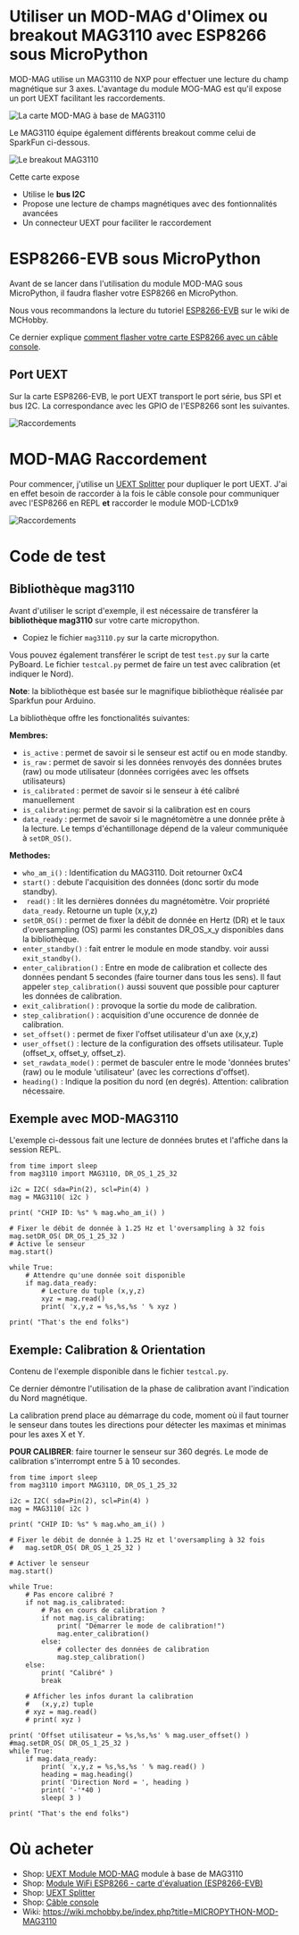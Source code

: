 # Utiliser un MOD-MAG d'Olimex ou breakout MAG3110 avec ESP8266 sous MicroPython

MOD-MAG utilise un MAG3110 de NXP pour effectuer une lecture du champ magnétique sur 3 axes. L'avantage du module MOG-MAG est qu'il expose un port UEXT facilitant les raccordements. 

![La carte MOD-MAG à base de MAG3110](mod-mag3110.png)

Le MAG3110 équipe également différents breakout comme celui de SparkFun ci-dessous.

![Le breakout MAG3110](sparkfun-mag3110.png)

Cette carte expose
* Utilise le __bus I2C__
* Propose une lecture de champs magnétiques avec des fontionnalités avancées
* Un connecteur UEXT pour faciliter le raccordement

# ESP8266-EVB sous MicroPython
Avant de se lancer dans l'utilisation du module MOD-MAG sous MicroPython, il faudra flasher votre ESP8266 en MicroPython.

Nous vous recommandons la lecture du tutoriel [ESP8266-EVB](https://wiki.mchobby.be/index.php?title=ESP8266-DEV) sur le wiki de MCHobby.

Ce dernier explique [comment flasher votre carte ESP8266 avec un câble console](https://wiki.mchobby.be/index.php?title=ESP8266-DEV).

## Port UEXT

Sur la carte ESP8266-EVB, le port UEXT transport le port série, bus SPI et bus I2C. La correspondance avec les GPIO de l'ESP8266 sont les suivantes.

![Raccordements](ESP8266-EVB-UEXT.jpg)

# MOD-MAG Raccordement

Pour commencer, j'utilise un [UEXT Splitter](http://shop.mchobby.be/product.php?id_product=1412) pour dupliquer le port UEXT. J'ai en effet besoin de raccorder à la fois le câble console pour communiquer avec l'ESP8266 en REPL __et__ raccorder le module MOD-LCD1x9

![Raccordements](mod-mag-wiring.png)

# Code de test

## Bibliothèque mag3110

Avant d'utiliser le script d'exemple, il est nécessaire de transférer la __bibliothèque mag3110__ sur votre carte micropython.
* Copiez le fichier `mag3110.py` sur la carte micropython.

Vous pouvez également transférer le script de test `test.py` sur la carte PyBoard. Le fichier `testcal.py` permet de faire un test avec calibration (et indiquer le Nord).   

__Note__: la bibliothèque est basée sur le magnifique bibliothèque réalisée par Sparkfun pour Arduino. 

La bibliothèque offre les fonctionalités suivantes:

__Membres:__
* `is_active` : permet de savoir si le senseur est actif ou en mode standby.
* `is_raw` : permet de savoir si les données renvoyés des données brutes (raw) ou mode utilisateur (données corrigées avec les offsets utilisateurs)
* `is_calibrated` : permet de savoir si le senseur à été calibré manuellement
* `is_calibrating`: permet de savoir si la calibration est en cours
* `data_ready` : permet de savoir si le magnétomètre a une donnée prête à la lecture. Le temps d'échantillonage dépend de la valeur communiquée à `setDR_OS()`.

__Methodes:__
* `who_am_i()`  : Identification du MAG3110. Doit retourner 0xC4 
* `start()` : debute l'acquisition des données (donc sortir du mode standby).
* ` read()` : lit les dernières données du magnétomètre. Voir propriété `data_ready`. Retourne un tuple (x,y,z)
* `setDR_OS()` : permet de fixer la débit de donnée en Hertz (DR) et le taux d'oversampling (OS) parmi les constantes DR_OS_x_y disponibles dans la bibliothèque.
* `enter_standby()` : fait entrer le module en mode standby. voir aussi `exit_standby()`.
* `enter_calibration()`  : Entre en mode de calibration et collecte des données pendant 5 secondes (faire tourner dans tous les sens). Il faut appeler `step_calibration()` aussi souvent que possible pour capturer les données de calibration.
* `exit_calibration()` : provoque la sortie du mode de calibration. 
* `step_calibration()` : acquisition d'une occurence de donnée de calibration.
* `set_offset()` : permet de fixer l'offset utilisateur d'un axe (x,y,z)
* `user_offset()` : lecture de la configuration des offsets utilisateur. Tuple (offset_x, offset_y, offset_z).
* `set_rawdata_mode()` : permet de basculer entre le mode 'données brutes' (raw) ou le module 'utilisateur' (avec les corrections d'offset).
* `heading()` : Indique la position du nord (en degrés). Attention: calibration nécessaire.


## Exemple avec MOD-MAG3110
L'exemple ci-dessous fait une lecture de données brutes et l'affiche dans la session REPL.

```from machine import I2C, Pin
from time import sleep
from mag3110 import MAG3110, DR_OS_1_25_32

i2c = I2C( sda=Pin(2), scl=Pin(4) )
mag = MAG3110( i2c ) 

print( "CHIP ID: %s" % mag.who_am_i() )

# Fixer le débit de donnée à 1.25 Hz et l'oversampling à 32 fois 
mag.setDR_OS( DR_OS_1_25_32 )
# Active le senseur
mag.start()

while True:
	# Attendre qu'une donnée soit disponible
	if mag.data_ready:
		# Lecture du tuple (x,y,z)
		xyz = mag.read() 
		print( 'x,y,z = %s,%s,%s ' % xyz )

print( "That's the end folks")
```

## Exemple: Calibration & Orientation
Contenu de l'exemple disponible dans le fichier `testcal.py`. 

Ce dernier démontre l'utilisation de la phase de calibration avant l'indication du Nord magnétique.

La calibration prend place au démarrage du code, moment où il faut tourner le senseur dans toutes les directions pour détecter les maximas et minimas pour les axes X et Y.

__POUR CALIBRER__: faire tourner le senseur sur 360 degrés. Le mode de calibration s'interrompt entre 5 à 10 secondes.


```from machine import I2C, Pin
from time import sleep
from mag3110 import MAG3110, DR_OS_1_25_32

i2c = I2C( sda=Pin(2), scl=Pin(4) )
mag = MAG3110( i2c ) 

print( "CHIP ID: %s" % mag.who_am_i() )

# Fixer le débit de donnée à 1.25 Hz et l'oversampling à 32 fois 
#   mag.setDR_OS( DR_OS_1_25_32 )

# Activer le senseur
mag.start()
 
while True:
	# Pas encore calibré ?
	if not mag.is_calibrated:
		# Pas en cours de calibration ?
		if not mag.is_calibrating:
			print( "Démarrer le mode de calibration!")
			mag.enter_calibration()
		else:
		    # collecter des données de calibration
			mag.step_calibration()
	else:
		print( "Calibré" )
		break

	# Afficher les infos durant la calibration
	#   (x,y,z) tuple
	# xyz = mag.read() 
	# print( xyz )
	
print( 'Offset utilisateur = %s,%s,%s' % mag.user_offset() )
#mag.setDR_OS( DR_OS_1_25_32 )
while True:
    if mag.data_ready:
        print( 'x,y,z = %s,%s,%s ' % mag.read() )
        heading = mag.heading()
        print( 'Direction Nord = ', heading )
        print( '-'*40 )	
        sleep( 3 )

print( "That's the end folks")

```

# Où acheter
* Shop: [UEXT Module MOD-MAG](http://shop.mchobby.be/product.php?id_product=1413) module à base de MAG3110
* Shop: [Module WiFi ESP8266 - carte d'évaluation (ESP8266-EVB)](http://shop.mchobby.be/product.php?id_product=668)
* Shop: [UEXT Splitter](http://shop.mchobby.be/product.php?id_product=1412)
* Shop: [Câble console](http://shop.mchobby.be/product.php?id_product=144)
* Wiki: https://wiki.mchobby.be/index.php?title=MICROPYTHON-MOD-MAG3110
